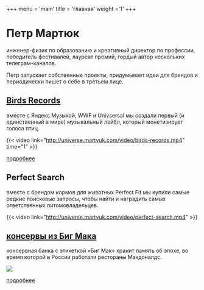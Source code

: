 +++
menu = 'main'
title = 'главная'
weight ='1'
+++

# Петр Мартюк

инженер-физик по образованию и креативный директор по профессии, победитель фестивалей, лауреат премий, гордый автор нескольких телеграм-каналов.

Петр запускает собственные проекты, придумывает идеи для брендов и периодически пишет о себе в третьем лице.

## [Birds Records](/ru/projects/birds-records/)

вместе с Яндекс.Музыкой, WWF и Univsersal мы создали первый (и единственный в мире) музыкальный лейбл, который монетизирует голоса птиц.

{{< video link="http://universe.martyuk.com/video/birds-records.mp4" time="1" >}}

[подробнее](/ru/projects/birds-records/)

## Perfect Search

вместе с брендом кормов для животных Perfect Fit мы купили самые редкие поисковые запросы, чтобы найти и наградить самых ответственных питомовладельцев.

{{< video link="http://universe.martyuk.com/video/perfect-search.mp4" >}}

## [консервы из Биг Мака](/ru/projects/canned-bigmac/)

консервная банка с этикеткой «Биг Мак» хранит память об эпохе, во время которой в России работали рестораны Макдоналдс.

![](../../../img/bigmac-1.jpg)

[подробнее](/ru/projects/canned-bigmac/)